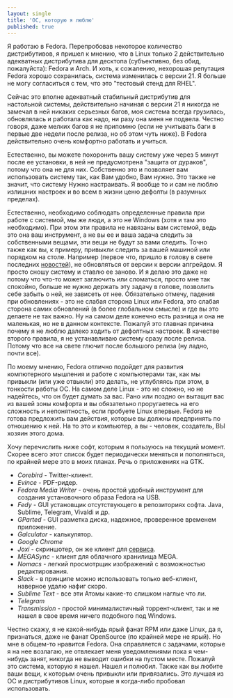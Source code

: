 ```yaml
---
layout: single
title: 'ОС, которую я люблю'
published: true
---
```


Я работаю в Fedora. Перепробовав некоторое количество дистрибутивов, я пришел к мнению, что в Linux только 2 действительно адекватных дистрибутива для десктопа (субъективно, без обид, пожалуйста): Fedora и Arch. И хоть, к сожалению, нехорошая репутация Fedora хорошо сохранилась, система изменилась с версии 21. Я больше не могу согласиться с тем, что это "тестовый стенд для RHEL".  

Сейчас это вполне адекватный стабильный дистрибутив для настольной системы, действительно начиная с версии 21 я никогда не замечал в ней никаких серьезных багов, моя система всегда грузилась, обновлялась и работала как надо, ни разу она меня не подвела. Честно говоря, даже мелких багов я не припомню (если не учитывать баги в первые две недели после релиза, но об этом чуть ниже). В Fedora действительно очень комфортно работать и учиться.

Естественно, вы можете похоронить вашу систему уже через 5 минут после ее установки, в ней не предусмотрена "защита от дураков", потому что она не для них. Собственно это и позволяет вам использовать систему так, как Вам удобно, Вам нужно. Это также не значит, что систему Нужно настраивать. Я вообще то и сам не люблю излишних настроек и во всем в жизни ценю дефолты (в разумных пределах).  

Естественно, необходимо соблюдать определенные правила при работе с системой, мы же люди, а это не Windows (хотя и там это необходимо). При этом эти правила не навязаны вам системой, ведь это она ваш инструмент, а не вы ее и ваша задача следить за собственными вещами, эти вещи не будут за вами следить. Точно также как вы, к примеру, привыкли следить за вашей машиной или порядком на столе. Например (первое что,  пришло в голову в свете последних [новостей](https://www.opennet.ru/opennews/art.shtml?num=45541)), не обновляться от версии к версии апгрейдом. Я просто сношу систему и ставлю ее заново. И я делаю это даже не потому что что-то может заглючить или сломаться, просто мне так спокойно, больше не нужно держать эту задачу в голове, позволить себе забыть о ней, не зависеть от нее. Обязательно отмечу, падения при обновлениях - это не слабая сторона Linux или Fedora, это слабая сторона самих обновлений (в более глобальном смысле) и где вы это делаете не так важно. Ну на самом деле конечно есть разница и она не маленькая, но не в данном контексте. Пожалуй это главная причина почему я не люблю далеко ходить от дефолтных настроек. В качестве второго правила, я не устанавливаю систему сразу после релиза. Потому что все на свете глючит после большого релиза (ну ладно, почти все).

По моему мнению, Fedora отлично подойдет для развития компютерного мышления и работе с компьютерами так, как мы привыкли (или уже отвыкли) это делать, не углубляясь при этом, в тонкости работы ОС. На самом деле Linux - это не сложно, но не надейтесь, что он будет думать за вас. Рано или поздно он вытащит вас из вашей зоны комфорта и вы обязательно проругаетесь на его сложность и непонятность, если пробуете Linux впервые. Fedora не готова предложить вам действия, которые вы должны предпринять по отношению к ней. На то это и компьютер, а вы - человек, создатель, ВЫ хозяин этого дома.

Хочу перечислить ниже софт, которым я пользуюсь на текущий момент. Скорее всего этот список будет периодически меняться и пополняться, по крайней мере это в моих планах. Речь о приложениях на GTK.

- _Corebird_ - Twitter-клиент.
- _Evince_ - PDF-ридер.
- _Fedora Media Writer_ - очень простой удобный инструмент для создания установочного образа Fedora на USB.
- _Fedy_ - GUI установщик отсутствующего в репозиториях софта. Java, Sublime, Telegram, Vivaldi и др.
- _GParted_ - GUI разметка диска, надежное, проверенное временем приложение.
- _Galculator_ - калькулятор.
- _Google Chrome_
- _Joxi_ - скриншотер, он же клиент для [сервиса](https://joxi.net/).
- _MEGASync_ - клиент для облачного хранилища MEGA.
- _Nomacs_ - легкий просмотрщик изображений с возможностью редактирования.
- _Slack_ - в принципе можно использовать только веб-клиент, наверное удалю нафиг скоро.
- _Sublime Text_ - все эти Атомы какие-то слишком наглые что ли.
- _Telegram_
- _Transmission_ - простой минималистичный торрент-клиент, так и не нашел в свое время ничего подобного под Windows.

Честно скажу, я не какой-нибудь ярый фанат RPM или даже Linux, да я, признаться, даже не фанат OpenSource (по крайней мере не ярый). Но мне в общем-то нравится Fedora. Она справляется с задачами, которые я на нее возлагаю, не отвлекает меня уведомлениями пока я чем-нибудь занят, никогда не выводит ошибки на пустом месте. Пожалуй это система, которую я нашел. Нашел и полюбил. Также как вы любите ваши вещи, к которым очень привыкли или привязались. Это лучшая из ОС и дистрибутивов Linux, которые я когда-либо пробовал использовать.
